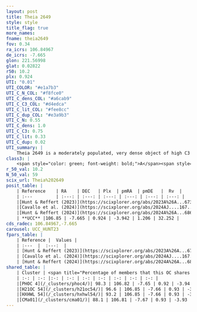 ```yaml
---
layout: post
title: Theia 2649
style: style
title_flag: true
more_names: 
fname: theia2649
fov: 0.34
ra_icrs: 106.84967
de_icrs: -7.665
glon: 221.56998
glat: 0.02822
r50: 10.2
plx: 0.924
UTI: "0.01"
UTI_COLOR: "#e1a7b3"
UTI_C_N_COL: "#f8fce0"
UTI_C_dens_COL: "#a6cab9"
UTI_C_C3_COL: "#d4edca"
UTI_C_lit_COL: "#fee8cc"
UTI_C_dup_COL: "#e3a9b3"
UTI_C_N: 0.55
UTI_C_dens: 1.0
UTI_C_C3: 0.75
UTI_C_lit: 0.33
UTI_C_dup: 0.02
UTI_summary: |
    Theia 2649 is a moderately populated, very dense object of high C3 quality. It was recently reported in the literature.<br><br><span style="color: #99180f; font-weight: bold;">Warning: </span>This is very likely a duplicate object, which shares a large percentage of members with at least one previously reported entry.
class3: |
    <span style="color: green; font-weight: bold;">A</span><span style="color: #FFC300; font-weight: bold;">B</span>
r_50_val: 10.2
N_50_val: 59
scix_url: Theia%202649
posit_table: |
    | Reference    | RA    | DEC   | Plx  | pmRA  | pmDE   |  Rv  |
    | :---         | :---: | :---: | :---: | :---: | :---: | :---: |
    |[Hunt & Reffert (2023)](https://scixplorer.org/abs/2023A%26A...673A.114H) | 106.884 | -7.665 | 0.911 | -3.935 | 1.184 | 31.628 |
    |[Cavallo et al. (2024)](https://scixplorer.org/abs/2024AJ....167...12C) | 106.798 | -7.651 | 0.919 | -- | -- | -- |
    |[Hunt & Reffert (2024)](https://scixplorer.org/abs/2024A%26A...686A..42H) | 106.884 | -7.665 | 0.911 | -3.935 | 1.184 | 31.628 |
    | **UCC** |106.85 | -7.665 | 0.924 | -3.942 | 1.206 | 32.252 | 
cds_radec: 106.84967,-7.665
carousel: UCC_HUNT23
fpars_table: |
    | Reference |  Values |
    | :---  |  :---:  |
    | [Hunt & Reffert (2023)](https://scixplorer.org/abs/2023A%26A...673A.114H) | `AV50=0.177, diffAV50=0.471, MOD50=10.038, logAge50=8.125` |
    | [Cavallo et al. (2024)](https://scixplorer.org/abs/2024AJ....167...12C) | `AV50=0.4, dMod50=10.24, logAge50=7.93, [Fe/H]50=0.43` |
    | [Hunt & Reffert (2024)](https://scixplorer.org/abs/2024A%26A...686A..42H) | `MassJ=166.295` |
shared_table: |
    | Cluster | <span title="Percentage of members that this OC shares with the ones listed">%</span>   | RA   | DEC   | Plx   | pmRA  | pmDE  | Rv | UTI |
    | :-: | :-: |:-: | :-: | :-: | :-: | :-: | :-: | :-: |
    |[PHOC 4](/_clusters/phoc4/)| 98.3 | 106.82 | -7.65 | 0.92 | -3.94 | 1.18 | 33.55 |0.46 |
    |[H21OC 54](/_clusters/h21oc54/)| 96.6 | 106.85 | -7.66 | 0.93 | -3.94 | 1.21 | 33.55 |0.0 |
    |[HXHWL 54](/_clusters/hxhwl54/)| 93.2 | 106.85 | -7.66 | 0.93 | -3.94 | 1.21 | 32.38 |0.0 |
    |[CMa01](/_clusters/cma01/)| 88.1 | 106.81 | -7.67 | 0.93 | -3.93 | 1.19 | 32.25 |0.0 |
---
```

